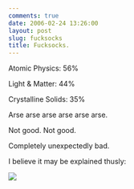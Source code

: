 ```yaml
---
comments: true
date: 2006-02-24 13:26:00
layout: post
slug: fucksocks
title: Fucksocks.
---
```


Atomic Physics: 56%  

Light & Matter: 44%  

Crystalline Solids: 35%  

Arse arse arse arse arse arse.  

Not good.  Not good.  

Completely unexpectedly bad.  

I believe it may be explained thusly:  

<img src="http://files.ianrenton.com/images/random/doomvsresults.jpg">
